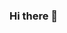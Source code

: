 ### Hi there 👋

<!--
**GullaDhanush/GullaDhanush** is a ✨ _special_ ✨ repository because its `README.md` (this file) appears on your GitHub profile.

Here are some ideas to get you started:

- 🔭 I’m currently working on ...Data Science Projects
- 🌱 I’m currently learning ... Masters ( Data Science )
- 👯 I’m looking to collaborate on ... 
- 🤔 I’m looking for help with ... AWS 
- 💬 Ask me about ... Anything
- 📫 How to reach me: ...[linkedin](https://www.linkedin.com/in/gulla-dhanush-023b70225)
- 😄 Pronouns: ...He/Him
- ⚡ Fun fact: ...iam half finish

